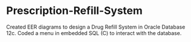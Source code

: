# Prescription-Refill-System

Created EER diagrams to design a Drug Refill System in Oracle Database 12c. Coded a menu in embedded SQL (C) to interact with the database.
